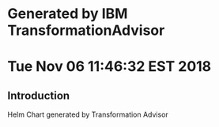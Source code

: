 # Generated by IBM TransformationAdvisor
# Tue Nov 06 11:46:32 EST 2018
## Introduction

Helm Chart generated by Transformation Advisor
